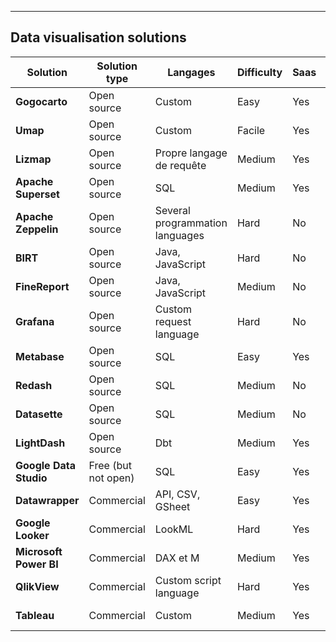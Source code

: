 
---

<h2 class="has-text-centered my-6">
   Data visualisation solutions
</h2>

| Solution               | Solution type    | Langages                            | Difficulty            | Saas    | Official website                                                 |
| ------------------     | ---------------- | ----------------------------------- | ---                   | ---     | ---                                                              |
| **Gogocarto**          | Open source      | Custom                              | Easy                  | Yes    | [https://gogocarto.fr/projects](https://gogocarto.fr/projects)   |
| **Umap**               | Open source      | Custom                              | Facile                | Yes    | [https://umap.openstreetmap.fr/](https://umap.openstreetmap.fr/) |
| **Lizmap**             | Open source      | Propre langage de requête           | Medium                | Yes    | [https://www.lizmap.com](https://www.lizmap.com)                 |
| **Apache Superset**    | Open source      | SQL                                 | Medium                | Yes    | [https://superset.apache.org/](https://superset.apache.org/)     |
| **Apache Zeppelin**    | Open source      | Several programmation languages     | Hard                  | No     | [https://zeppelin.apache.org/](https://zeppelin.apache.org/)     |
| **BIRT**               | Open source      | Java, JavaScript                    | Hard                  | No     | [https://www.eclipse.org/birt/](https://www.eclipse.org/birt/)   |
| **FineReport**         | Open source      | Java, JavaScript                    | Medium                | No     | [https://www.finereport.com/en](https://www.finereport.com/en)   |
| **Grafana**            | Open source      | Custom request language             | Hard                  | No     | [https://grafana.com/](https://grafana.com/)                     |
| **Metabase**           | Open source      | SQL                                 | Easy                  | Yes    | [https://www.metabase.com/](https://www.metabase.com/)           |
| **Redash**             | Open source      | SQL                                 | Medium                | No     | [https://redash.io/](https://redash.io/)                         |
| **Datasette**          | Open source      | SQL                                 | Medium                | No     | [https://datasette.io/](https://datasette.io/)                   |
| **LightDash**          | Open source      | Dbt                                 | Medium                | Yes    | [https://www.lightdash.com/](https://www.lightdash.com/)         |
| **Google Data Studio** | Free (but not open) | SQL                              | Easy                  | Yes    | [https://datastudio.google.com/](https://datastudio.google.com/) |
| **Datawrapper**        | Commercial       | API, CSV, GSheet                    | Easy                  | Yes    | [https://www.datawrapper.de/](https://www.datawrapper.de/)       |
| **Google Looker**      | Commercial       | LookML                              | Hard                  | Yes    | [https://looker.com/](https://looker.com/)                       |
| **Microsoft Power BI** | Commercial       | DAX et M                            | Medium                | Yes    | [https://powerbi.microsoft.com/](https://powerbi.microsoft.com/) |
| **QlikView**           | Commercial       | Custom script language              | Hard                  | Yes    | [https://www.qlik.com/](https://www.qlik.com/)                   |
| **Tableau**            | Commercial       | Custom                              | Medium                | Yes    | [https://www.tableau.com/](https://www.tableau.com/)             |